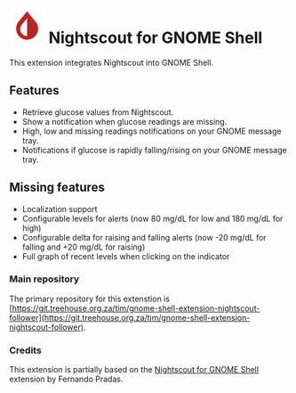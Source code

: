 # ![nightscout-icon](nightscout-follower@treehouse.org.za/icons/nightscout-icon.svg) Nightscout for GNOME Shell
This extension integrates Nightscout into GNOME Shell.

## Features
* Retrieve glucose values from Nightscout.
* Show a notification when glucose readings are missing.
* High, low and missing readings notifications on your GNOME message tray.
* Notifications if glucose is rapidly falling/rising on your GNOME message tray.

## Missing features
* Localization support
* Configurable levels for alerts (now 80 mg/dL for low and 180 mg/dL for high)
* Configurable delta for raising and falling alerts (now -20 mg/dL for falling and +20 mg/dL for raising)
* Full graph of recent levels when clicking on the indicator

### Main repository
The primary repository for this extenstion is [https://git.treehouse.org.za/tim/gnome-shell-extension-nightscout-follower](https://git.treehouse.org.za/tim/gnome-shell-extension-nightscout-follower).

### Credits
This extension is partially based on the [Nightscout for GNOME Shell](https://github.com/fnandot/gnome-shell-extension-nightscout/) extension by Fernando Pradas.


